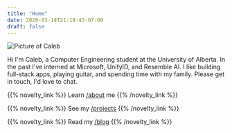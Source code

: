 ```yaml
---
title: "Home"
date: 2020-03-14T21:19:43-07:00
draft: false
---
```


<img src="/caleb_circle.png" alt="Picture of Caleb" class="mx-auto w-48 sm:w-64 mb-6"/>

Hi I'm Caleb, a Computer Engineering student at the University of Alberta. In the past I've interned at Microsoft, UnifyID, and Resemble AI. I like building full-stack apps, playing guitar, and spending time with my family. Please get in touch, I'd love to chat.

{{% novelty_link %}}
Learn [/about](/about) me
{{% /novelty_link %}}

{{% novelty_link %}}
See my [/projects](/projects)
{{% /novelty_link %}}

{{% novelty_link %}}
Read my [/blog](/blog)
{{% /novelty_link %}}
